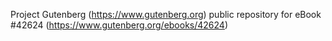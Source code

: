 Project Gutenberg (https://www.gutenberg.org) public repository for eBook #42624 (https://www.gutenberg.org/ebooks/42624)
